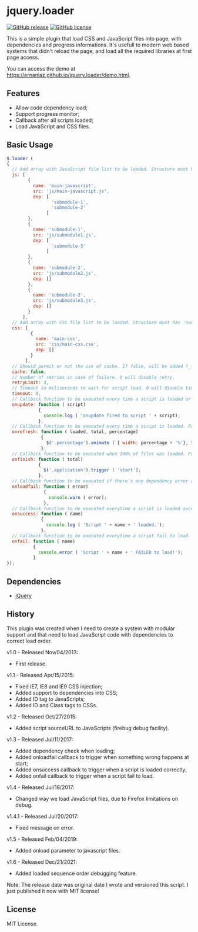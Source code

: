 jquery.loader
=============
[![GitHub release](https://img.shields.io/github/release/ernaniaz/jquery.loader.svg?maxAge=2592000)](https://github.com/ernaniaz/jquery.loader)
[![GitHub license](https://img.shields.io/github/license/ernaniaz/jquery.loader.svg)](https://github.com/ernaniaz/jquery.loader)

This is a simple plugin that load CSS and JavaScript files into page, with dependencies and progress informations.
It's usefull to modern web based systems that didn't reload the page, and load all the required libraries at first page access.

You can access the demo at https://ernaniaz.github.io/jquery.loader/demo.html.

Features
--------
* Allow code dependency load;
* Support progress monitor;
* Callback after all scripts loaded;
* Load JavaScript and CSS files.

Basic Usage
-----------
```javascript
$.loader (
{
  // Add array with JavaScript file list to be loaded. Structure must has 'name', 'src' and 'dep' informations.
  js: [
        {
          name: 'main-javascript',
          src: 'js/main-javascript.js',
          dep: [
                 'submodule-1',
                 'submodule-2'
               ]
        },
        {
          name: 'submodule-1',
          src: 'js/submodule1.js',
          dep: [
                 'submodule-3'
               ]
        },
        {
          name: 'submodule-2',
          src: 'js/submodule2.js',
          dep: []
        },
        {
          name: 'submodule-3',
          src: 'js/submodule3.js',
          dep: []
        }
      ],
  // Add array with CSS file list to be loaded. Structure must has 'name', 'src' and 'dep' informations.
  css: [
         {
           name: 'main-css',
           src: 'css/main-css.css',
           dep: []
         }
       ],
  // Should permit or not the use of cache. If false, will be added ?_(TIMESTAMP NUMBER) to URL, to avoid browser cache.
  cache: false,
  // Number of retries in case of failure. 0 will disable retry.
  retryLimit: 3,
  // Timeout in miliseconds to wait for script load. 0 will disable timeout.
  timeout: 0,
  // Callback function to be executed every time a script is loaded or failed to be loaded. Parameters will be the name of the script.
  onupdate: function ( script)
            {
              console.log ( 'onupdate fired to script ' + script);
            },
  // Callback function to be executed every time a script is loaded. Parameters will be the number of loaded files, total of files and percentage loaded.
  onrefresh: function ( loaded, total, percentage)
             {
               $('.percentage').animate ( { width: percentage + '%'}, 50);
             },
  // Callback function to be executed when 100% of files was loaded. Parameter will be the total of files loaded.
  onfinish: function ( total)
            {
              $('.application').trigger ( 'start');
            },
  // Callback function to be executed if there's any dependency error at load. Added in version 1.3.
  onloadfail: function ( error)
              {
                console.warn ( error);
              },
  // Callback function to be executed everytime a script is loaded successfully. Added in version 1.3.
  onsuccess: function ( name)
             {
               console.log ( 'Script ' + name + ' loaded.');
             },
  // Callback function to be executed everytime a script fail to load. Added in version 1.3.
  onfail: function ( name)
          {
            console.error ( 'Script ' + name + ' FAILED to load!');
          }
});
```
Dependencies
------------
* [jQuery](http://jquery.com/)

History
-------
This plugin was created when I need to create a system with modular support and that need to load JavaScript code with dependencies to correct load order.

v1.0 - Released Nov/04/2013:
* First release.

v1.1 - Released Apr/15/2015:
* Fixed IE7, IE8 and IE9 CSS injection;
* Added support to dependencies into CSS;
* Added ID tag to JavaScripts;
* Added ID and Class tags to CSSs.

v1.2 - Released Oct/27/2015:
* Added script sourceURL to JavaScripts (firebug debug facility).

v1.3 - Released Jul/11/2017:
* Added dependency check when loading;
* Added onloadfail callback to trigger when something wrong happens at start;
* Added onsuccess callback to trigger when a script is loaded correctly;
* Added onfail callback to trigger when a script fail to load.

v1.4 - Released Jul/18/2017:
* Changed way we load JavaScript files, due to Firefox limitations on debug.

v1.4.1 - Released Jul/20/2017:
* Fixed message on error.

v1.5 - Released Feb/04/2019:
* Added onload parameter to javascript files.

v1.6 - Released Dec/21/2021:
* Added loaded sequence order debugging feature.

Note: The release date was original date I wrote and versioned this script. I just published it now with MIT license!

License
-------
MIT License.
